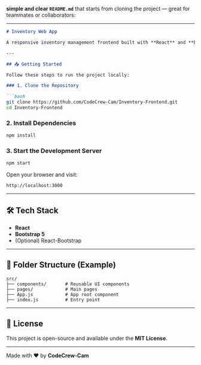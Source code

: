 **simple and clear `README.md`** that starts from cloning the project — great for teammates or collaborators:

---

```markdown
# Inventory Web App

A responsive inventory management frontend built with **React** and **Bootstrap**.

---

## 📥 Getting Started

Follow these steps to run the project locally:

### 1. Clone the Repository

```bash
git clone https://github.com/CodeCrew-Cam/Inventory-Frontend.git
cd Inventory-Frontend
```

### 2. Install Dependencies

```bash
npm install
```

### 3. Start the Development Server

```bash
npm start
```

Open your browser and visit:

```
http://localhost:3000
```

---

## 🛠 Tech Stack

* **React**
* **Bootstrap 5**
* (Optional) React-Bootstrap

---

## 📁 Folder Structure (Example)

```
src/
├── components/       # Reusable UI components
├── pages/            # Main pages
├── App.js            # App root component
├── index.js          # Entry point
```

---

## 📄 License

This project is open-source and available under the **MIT License**.

---

Made with ❤️ by **CodeCrew-Cam**

```


